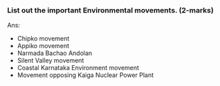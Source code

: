 ### List out the important Environmental movements. (2-marks)
Ans:
* Chipko movement
* Appiko movement
* Narmada Bachao Andolan
* Silent Valley movement
* Coastal Karnataka Environment movement
* Movement opposing Kaiga Nuclear Power Plant 
